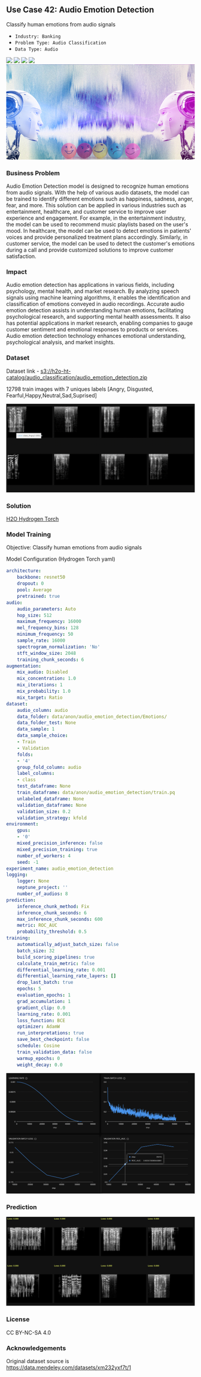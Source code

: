 ## Use Case 42: Audio Emotion Detection

Classify human emotions from audio signals

- `Industry: Banking`
- `Problem Type: Audio Classification`
- `Data Type: Audio`

![](https://github.com/h2oai/ht-catalog/blob/646864e3c695f7c721514159bd6c59520dab7438/Assets/use-cases/audio_emotion_detection/cover.png)
![](https://github.com/h2oai/ht-catalog/blob/646864e3c695f7c721514159bd6c59520dab7438/Assets/use-cases/audio_emotion_detection/cover.jpg)
![](https://github.com/h2oai/ht-catalog/blob/646864e3c695f7c721514159bd6c59520dab7438/Assets/use-cases/audio_emotion_detection/cover.jpeg)
![](https://github.com/h2oai/ht-catalog/blob/646864e3c695f7c721514159bd6c59520dab7438/Assets/use-cases/audio_emotion_detection/cover.webp)
![](https://github.com/h2oai/ht-catalog/blob/646864e3c695f7c721514159bd6c59520dab7438/Assets/use-cases/audio_emotion_detection/cover)

### Business Problem 

Audio Emotion Detection model is designed to recognize human emotions from audio signals. With the help of various audio datasets, the model can be trained to identify different emotions such as happiness, sadness, anger, fear, and more. This solution can be applied in various industries such as entertainment, healthcare, and customer service to improve user experience and engagement. For example, in the entertainment industry, the model can be used to recommend music playlists based on the user's mood. In healthcare, the model can be used to detect emotions in patients' voices and provide personalized treatment plans accordingly. Similarly, in customer service, the model can be used to detect the customer's emotions during a call and provide customized solutions to improve customer satisfaction.

### Impact

Audio emotion detection has applications in various fields, including psychology, mental health, and market research. By analyzing speech signals using machine learning algorithms, it enables the identification and classification of emotions conveyed in audio recordings. Accurate audio emotion detection assists in understanding human emotions, facilitating psychological research, and supporting mental health assessments. It also has potential applications in market research, enabling companies to gauge customer sentiment and emotional responses to products or services. Audio emotion detection technology enhances emotional understanding, psychological analysis, and market insights.

### Dataset

Dataset link - [s3://h2o-ht-catalog/audio_classification/audio_emotion_detection.zip](https://h2o-ht-catalog.s3.amazonaws.com/audio_classification/audio_emotion_detection.zip)

12798 train images with 7 uniques labels [Angry, Disgusted, Fearful,Happy,Neutral,Sad,Suprised] 

![train data](https://github.com/h2oai/ht-catalog/blob/646864e3c695f7c721514159bd6c59520dab7438/Assets/use-cases/audio_emotion_detection/train%20data.png)

### Solution

[H2O Hydrogen Torch](https://docs.h2o.ai/h2o-hydrogen-torch/)

### Model Training

Objective: Classify human emotions from audio signals

Model Configuration (Hydrogen Torch yaml)

```yaml
architecture:
    backbone: resnet50
    dropout: 0
    pool: Average
    pretrained: true
audio:
    audio_parameters: Auto
    hop_size: 512
    maximum_frequency: 16000
    mel_frequency_bins: 128
    minimum_frequency: 50
    sample_rate: 16000
    spectrogram_normalization: 'No'
    stft_window_size: 2048
    training_chunk_seconds: 6
augmentation:
    mix_audio: Disabled
    mix_concentration: 1.0
    mix_iterations: 1
    mix_probability: 1.0
    mix_target: Ratio
dataset:
    audio_column: audio
    data_folder: data/anon/audio_emotion_detection/Emotions/
    data_folder_test: None
    data_sample: 1
    data_sample_choice:
    - Train
    - Validation
    folds:
    - '4'
    group_fold_column: audio
    label_columns:
    - class
    test_dataframe: None
    train_dataframe: data/anon/audio_emotion_detection/train.pq
    unlabeled_dataframe: None
    validation_dataframe: None
    validation_size: 0.2
    validation_strategy: kfold
environment:
    gpus:
    - '0'
    mixed_precision_inference: false
    mixed_precision_training: true
    number_of_workers: 4
    seed: -1
experiment_name: audio_emotion_detection
logging:
    logger: None
    neptune_project: ''
    number_of_audios: 8
prediction:
    inference_chunk_method: Fix
    inference_chunk_seconds: 6
    max_inference_chunk_seconds: 600
    metric: ROC_AUC
    probability_threshold: 0.5
training:
    automatically_adjust_batch_size: false
    batch_size: 32
    build_scoring_pipelines: true
    calculate_train_metric: false
    differential_learning_rate: 0.001
    differential_learning_rate_layers: []
    drop_last_batch: true
    epochs: 5
    evaluation_epochs: 1
    grad_accumulation: 1
    gradient_clip: 0.0
    learning_rate: 0.001
    loss_function: BCE
    optimizer: AdamW
    run_interpretations: true
    save_best_checkpoint: false
    schedule: Cosine
    train_validation_data: false
    warmup_epochs: 0
    weight_decay: 0.0

```

![chart](https://github.com/h2oai/ht-catalog/blob/646864e3c695f7c721514159bd6c59520dab7438/Assets/use-cases/audio_emotion_detection/chart.png)


### Prediction

![Predictions](https://github.com/h2oai/ht-catalog/blob/646864e3c695f7c721514159bd6c59520dab7438/Assets/use-cases/audio_emotion_detection/Validation%20Predictions.png)

### License

CC BY-NC-SA 4.0

### Acknowledgements

Original dataset source is https://data.mendeley.com/datasets/xm232yxf7t/1
